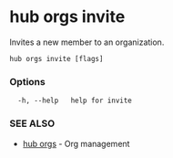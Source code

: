 # hub orgs invite

Invites a new member to an organization.

```
hub orgs invite [flags]
```

### Options

```
  -h, --help   help for invite
```

### SEE ALSO

* [hub orgs](hub_orgs.md)	 - Org management
